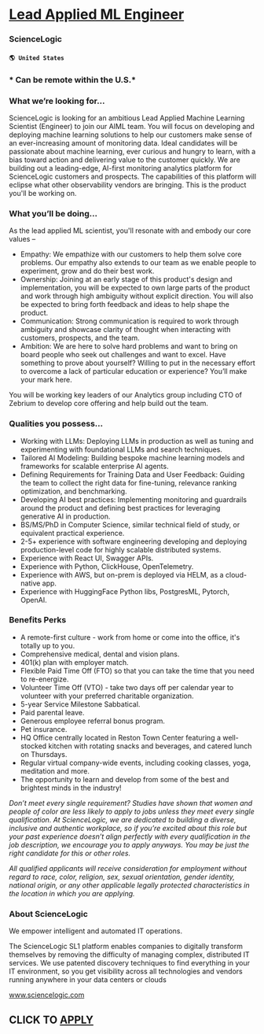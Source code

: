 # [Lead Applied ML Engineer](https://www.remotewlb.com/apply/lead-applied-ml-engineer-74868)  
### ScienceLogic  
#### `🌎 United States`  

### * Can be remote within the U.S.*

### What we’re looking for…

ScienceLogic is looking for an ambitious Lead Applied Machine Learning Scientist (Engineer) to join our AIML team. You will focus on developing and deploying machine learning solutions to help our customers make sense of an ever-increasing amount of monitoring data. Ideal candidates will be passionate about machine learning, ever curious and hungry to learn, with a bias toward action and delivering value to the customer quickly. We are building out a leading-edge, AI-first monitoring analytics platform for ScienceLogic customers and prospects. The capabilities of this platform will eclipse what other observability vendors are bringing. This is the product you'll be working on.

### What you’ll be doing…

As the lead applied ML scientist, you'll resonate with and embody our core values –

  * Empathy: We empathize with our customers to help them solve core problems. Our empathy also extends to our team as we enable people to experiment, grow and do their best work.
  * Ownership: Joining at an early stage of this product's design and implementation, you will be expected to own large parts of the product and work through high ambiguity without explicit direction. You will also be expected to bring forth feedback and ideas to help shape the product.
  * Communication: Strong communication is required to work through ambiguity and showcase clarity of thought when interacting with customers, prospects, and the team.
  * Ambition: We are here to solve hard problems and want to bring on board people who seek out challenges and want to excel. Have something to prove about yourself? Willing to put in the necessary effort to overcome a lack of particular education or experience? You’ll make your mark here.

You will be working key leaders of our Analytics group including CTO of Zebrium to develop core offering and help build out the team.

### Qualities you possess…

  * Working with LLMs: Deploying LLMs in production as well as tuning and experimenting with foundational LLMs and search techniques.
  * Tailored AI Modeling: Building bespoke machine learning models and frameworks for scalable enterprise AI agents.
  * Defining Requirements for Training Data and User Feedback: Guiding the team to collect the right data for fine-tuning, relevance ranking optimization, and benchmarking.
  * Developing AI best practices: Implementing monitoring and guardrails around the product and defining best practices for leveraging generative AI in production.
  * BS/MS/PhD in Computer Science, similar technical field of study, or equivalent practical experience.
  * 2-5+ experience with software engineering developing and deploying production-level code for highly scalable distributed systems.
  * Experience with React UI, Swagger APIs.
  * Experience with Python, ClickHouse, OpenTelemetry.
  * Experience with AWS, but on-prem is deployed via HELM, as a cloud-native app.
  * Experience with HuggingFace Python libs, PostgresML, Pytorch, OpenAI.

### Benefits Perks

  * A remote-first culture - work from home or come into the office, it's totally up to you.
  * Comprehensive medical, dental and vision plans.
  * 401(k) plan with employer match.
  * Flexible Paid Time Off (FTO) so that you can take the time that you need to re-energize.
  * Volunteer Time Off (VTO) - take two days off per calendar year to volunteer with your preferred charitable organization.
  * 5-year Service Milestone Sabbatical.
  * Paid parental leave.
  * Generous employee referral bonus program.
  * Pet insurance.
  * HQ Office centrally located in Reston Town Center featuring a well-stocked kitchen with rotating snacks and beverages, and catered lunch on Thursdays.
  * Regular virtual company-wide events, including cooking classes, yoga, meditation and more.
  * The opportunity to learn and develop from some of the best and brightest minds in the industry!

 _Don’t meet every single requirement? Studies have shown that women and people of color are less likely to apply to jobs unless they meet every single qualification. At ScienceLogic, we are dedicated to building a diverse, inclusive and authentic workplace, so if you’re excited about this role but your past experience doesn’t align perfectly with every qualification in the job description, we encourage you to apply anyways. You may be just the right candidate for this or other roles._

 _All qualified applicants will receive consideration for employment without regard to race, color, religion, sex, sexual orientation, gender identity, national origin, or any other applicable legally protected characteristics in the location in which you are applying._

### About ScienceLogic

We empower intelligent and automated IT operations.

The ScienceLogic SL1 platform enables companies to digitally transform themselves by removing the difficulty of managing complex, distributed IT services. We use patented discovery techniques to find everything in your IT environment, so you get visibility across all technologies and vendors running anywhere in your data centers or clouds

www.sciencelogic.com

  
## CLICK TO [APPLY](https://www.remotewlb.com/apply/lead-applied-ml-engineer-74868)

